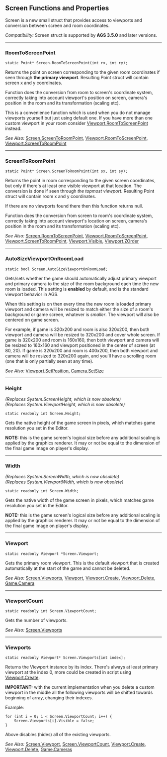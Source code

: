 ## Screen Functions and Properties

Screen is a new small struct that provides access to viewports and conversion between screen and room coordinates. 

*Compatibility:* Screen struct is supported by **AGS 3.5.0** and later versions.

---

### RoomToScreenPoint

    static Point* Screen.RoomToScreenPoint(int rx, int ry);

Returns the point on screen corresponding to the given room coordinates if seen through **the primary viewport**. Resulting Point struct will contain screen x and y coordinates.

Function does the conversion from room to screen's coordinate system, correctly taking into account viewport's position on screen, camera's position in the room and its transformation (scaling etc).

This is a convenience function which is used when you do not manage viewports yourself but just using default one. If you have more than one custom viewport in your room consider [Viewport.RoomToScreenPoint](Viewport#roomtoscreenpoint) instead.

*See Also:* [Screen.ScreenToRoomPoint](Screen#screentoroompoint), [Viewport.RoomToScreenPoint](Viewport#roomtoscreenpoint), [Viewport.ScreenToRoomPoint](Viewport#screentoroompoint)

---

### ScreenToRoomPoint

    static Point* Screen.ScreenToRoomPoint(int sx, int sy);

Returns the point in room corresponding to the given screen coordinates, but only if there's at least one visible viewport at that location. The conversion is done if seen through *the topmost viewport*. Resulting Point struct will contain room x and y coordinates.

If there are no viewports found there then this function returns null.

Function does the conversion from screen to room's coordinate system, correctly taking into account viewport's location on screen, camera's position in the room and its transformation (scaling etc).

*See Also:* [Screen.RoomToScreenPoint](Screen#roomtoscreenpoint), [Viewport.RoomToScreenPoint](Viewport#roomtoscreenpoint), [Viewport.ScreenToRoomPoint](Viewport#screentoroompoint), [Viewport.Visible](Viewport#visible), [Viewport.ZOrder](Viewport#zorder)

---

### AutoSizeViewportOnRoomLoad

    static bool Screen.AutoSizeViewportOnRoomLoad;

Gets/sets whether the game should automatically adjust primary viewport and primary camera to the size of the room background each time the new room is loaded. This setting is **enabled** by default, and is the standard viewport behavior in AGS.

When this setting is on then every time the new room is loaded primary viewport and camera will be resized to match either the size of a room's background or game screen, whatever is *smaller*. The viewport will also be centered on game screen.

For example, if game is 320x200 and room is also 320x200, then both viewport and camera will be resized to 320x200 and cover whole screen.
If game is 320x200 and room is 160x160, then both viewport and camera will be resized to 160x160 and viewport positioned in the center of screen (at 80, 20).
If game is 320x200 and room is 400x200, then both viewport and camera will be resized to 320x200 again, and you'll have a scrolling room (one that is only partially seen at any time).

*See Also:* [Viewport.SetPosition](Viewport#setposition), [Camera.SetSize](Camera#setsize)

---

### Height

*(Replaces System.ScreenHeight, which is now obsolete)*<br>
*(Replaces System.ViewportHeight, which is now obsolete)*

    static readonly int Screen.Height;

Gets the native height of the game screen in pixels, which matches game resolution you set in the Editor.

**NOTE:** this is the game screen's logical size before any additional scaling is applied by the graphics renderer. It may or not be equal to the dimension of the final game image on player's display.

---

### Width

*(Replaces System.ScreenWidth, which is now obsolete)*<br>
*(Replaces System.ViewportWidth, which is now obsolete)*

    static readonly int Screen.Width;

Gets the native width of the game screen in pixels, which matches game resolution you set in the Editor.

**NOTE:** this is the game screen's logical size before any additional scaling is applied by the graphics renderer. It may or not be equal to the dimension of the final game image on player's display.

---

### Viewport

    static readonly Viewport *Screen.Viewport;

Gets the primary room viewport. This is the default viewport that is created automatically at the start of the game and cannot be deleted.

*See Also:* [Screen.Viewports](Screen#viewports), [Viewport](Viewport), [Viewport.Create](Viewport#create), [Viewport.Delete](Viewport#delete), [Game.Camera](Game#camera)

---

### ViewportCount

    static readonly int Screen.ViewportCount;

Gets the number of viewports.

*See Also:* [Screen.Viewports](Screen#viewports)

---

### Viewports

    static readonly Viewport* Screen.Viewports[int index];

Returns the Viewport instance by its index. There's always at least primary viewport at the index 0, more could be created in script using [Viewport.Create](Viewport#create).

**IMPORTANT:** with the current implementation when you delete a custom viewport in the middle all the following viewports will be shifted towards beginning of array, changing their indexes.

Example:

    for (int i = 0; i < Screen.ViewportCount; i++) {
        Screen.Viewports[i].Visible = false;
    }

Above disables (hides) all of the existing viewports.

*See Also:* [Screen.Viewport](Screen#viewport), [Screen.ViewportCount](Screen#viewportcount), [Viewport.Create](Viewport#create), [Viewport.Delete](Viewport#delete), [Game.Cameras](Game#cameras)
